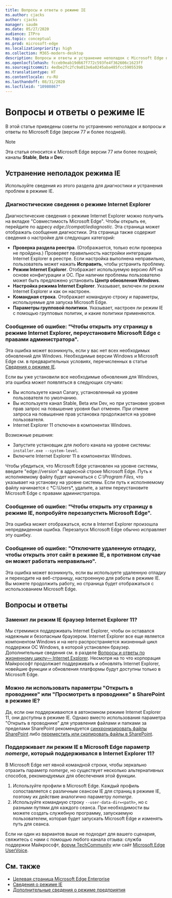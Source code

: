 ```yaml
---
title: Вопросы и ответы о режиме IE
ms.author: cjacks
author: cjacks
manager: saudm
ms.date: 05/27/2020
audience: ITPro
ms.topic: conceptual
ms.prod: microsoft-edge
ms.localizationpriority: high
ms.collection: M365-modern-desktop
description: Вопросы и ответы и устранение неполадок с Microsoft Edge в режиме IE
ms.openlocfilehash: fcceb9eab19d667f772c593fe4f362606c1623ff
ms.sourcegitcommit: 4edbe2fc2fc9a013e6a0245aba485fcc5905539b
ms.translationtype: HT
ms.contentlocale: ru-RU
ms.lasthandoff: 08/31/2020
ms.locfileid: "10980867"
---
```

# Вопросы и ответы о режиме IE

В этой статье приведены советы по устранению неполадок и вопросы и ответы по Microsoft Edge (версии 77 и более поздней).

> [!NOTE]
> Эта статья относится к Microsoft Edge версии 77 или более поздней; каналы **Stable**, **Beta** и **Dev**.

## Устранение неполадок режима IE

Используйте сведения из этого раздела для диагностики и устранения проблем в режиме IE.

### Диагностические сведения о режиме Internet Explorer

Диагностические сведения о режиме Internet Explorer можно получить на вкладке "Совместимость Microsoft Edge". Чтобы открыть ее, перейдите по адресу *edge://compat/iediagnostic*. Эта страница может отображать сообщения диагностики. Эта страница также содержит сведения о настройке для следующих категорий:

- **Проверка раздела реестра**. (Отображается, только если проверка не пройдена.) Проверяет правильность настройки интеграции Internet Explorer в реестре. Если настройка выполнена неправильно, пользователь может нажать **Исправить**, чтобы устранить проблему.
- **Режим Internet Explorer**. Отображает используемую версию API на основе конфигурации и ОС. При наличии проблемы пользователю может быть предложено установить **Центр обновления Windows**.
- **Настройка режима Internet Explorer**. Указывает, включен ли режим Internet Explorer и как он настроен.
- **Командная строка**. Отображает командную строку и параметры, используемые для запуска Microsoft Edge.
- **Параметры групповой политики**. Указывает, настроен ли режим IE с помощью групповых политик, и какие политики применяются.

### Сообщение об ошибке: "Чтобы открыть эту страницу в режиме Internet Explorer, переустановите Microsoft Edge с правами администратора".

Эта ошибка может возникнуть, если у вас нет всех необходимых обновлений для Windows. Необходимые версии Windows и Microsoft Edge см. в предварительных условиях, перечисленных в статье [Сведения о режиме IE](https://docs.microsoft.com/deployedge/edge-ie-mode).

Если вы уже установили все необходимые обновления для Windows, эта ошибка может появляться в следующих случаях:

- Вы используете канал Canary, установленный на уровне пользователя по умолчанию.
- Вы используете канал Stable, Beta или Dev, но при установке уровня прав запрос на повышение уровня был отменен. При отмене запроса на повышение прав установка продолжается на уровне пользователя.
- Internet Explorer 11 отключен в компонентах Windows.

Возможные решения:

- Запустите установщик для любого канала на уровне системы: `installer.exe --system-level`.
- Включите Internet Explorer 11 в компонентах Windows.

Чтобы убедиться, что Microsoft Edge установлен на уровне системы, введите "edge://version" в адресной строке Microsoft Edge. Путь к исполняемому файлу будет начинаться с *C:\Program Files*, что указывает на установку на уровне системы. Если путь к исполняемому файлу начинается с *C:\Users\*, удалите, а затем переустановите Microsoft Edge с правами администратора.

### Сообщение об ошибке: "Чтобы открыть эту страницу в режиме IE, попробуйте перезапустить Microsoft Edge".

Эта ошибка может отображаться, если в Internet Explorer произошла непредвиденная ошибка. Перезапуск Microsoft Edge обычно исправляет эту ошибку.

### Сообщение об ошибке: "Отключите удаленную отладку, чтобы открыть этот сайт в режиме IE, в противном случае он может работать неправильно".

Эта ошибка может возникнуть, если вы используете удаленную отладку и переходите на веб-страницу, настроенную для работы в режиме IE. Вы можете продолжить работу, но страница будет отображаться с использованием Microsoft Edge.

## Вопросы и ответы

### Заменит ли режим IE браузер Internet Explorer 11?

Мы стремимся поддерживать Internet Explorer, чтобы он оставался надежным и безопасным браузером. Internet Explorer все еще является компонентом Windows и на него распространяется жизненный цикл поддержки ОС Windows, в которой установлен браузер. Дополнительные сведения см. в разделе [Вопросы и ответы по жизненному циклу— Internet Explorer](https://support.microsoft.com/help/17454/). Несмотря на то что корпорация Майкрософт продолжает поддерживать и обновлять Internet Explorer, новейшие функции и обновления платформы будут доступны только в Microsoft Edge.

### Можно ли использовать параметры "Открыть в проводнике" или "Просмотреть в проводнике" в SharePoint в режиме IE?

Да, если они поддерживаются в автономном режиме Internet Explorer 11, они доступны в режиме IE. Однако вместо использования параметра "Открыть в проводнике" для управления файлами и папками за пределами SharePoint рекомендуется [синхронизировать файлы SharePoint](https://support.office.com/en-us/article/sync-sharepoint-files-with-the-onedrive-sync-app-6de9ede8-5b6e-4503-80b2-6190f3354a88) либо [переместить или скопировать файлы в SharePoint](https://support.office.com/en-us/article/move-or-copy-files-in-sharepoint-00e2f483-4df3-46be-a861-1f5f0c1a87bc).

### Поддерживает ли режим IE в Microsoft Edge параметр *nomerge*, который поддерживался в Internet Explorer 11?

В Microsoft Edge нет явной командной строки, чтобы зеркально отразить параметр *nomerge*, но существует несколько альтернативных способов, рекомендуемых для обеспечения этой функции.

1. Используйте профили в Microsoft Edge. Каждый профиль сопоставляется с различным сеансом IE для страниц в режиме IE, поэтому их действие аналогично параметру *nomerge*.
2. Используйте командную строку `--user-data-dir=<path>`, но с разными путями для каждого сеанса. При необходимости вы можете создать служебную программу, запускаемую пользователем, которая будет запускать Microsoft Edge и изменять путь для сеанса.

Если ни один из вариантов выше не подходит для вашего сценария, свяжитесь с нами с помощью любого канала отзыва: служба поддержки Майкрософт, [форум TechCommunity](https://techcommunity.microsoft.com/t5/enterprise/bd-p/EdgeInsiderEnterprise) или сайт [Microsoft Edge UserVoice](https://microsoftedge.uservoice.com/forums/928825-enterprise).

## См. также

- [Целевая страница Microsoft Edge Enterprise](https://aka.ms/EdgeEnterprise)
- [Сведения о режиме IE](https://docs.microsoft.com/deployedge/edge-ie-mode)
- [Дополнительные сведения о режиме предприятия](https://docs.microsoft.com/internet-explorer/ie11-deploy-guide/enterprise-mode-overview-for-ie11)